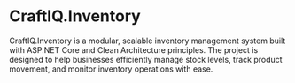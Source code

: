 # CraftIQ.Inventory
CraftIQ.Inventory is a modular, scalable inventory management system built with ASP.NET Core and Clean Architecture principles. The project is designed to help businesses efficiently manage stock levels, track product movement, and monitor inventory operations with ease.
